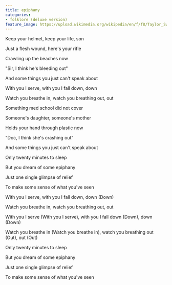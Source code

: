 ```yaml
---
title: ​epiphany
categories:
- folklore (deluxe version)
feature_image: https://upload.wikimedia.org/wikipedia/en/f/f8/Taylor_Swift_-_Folklore.png
--- 
```

Keep your helmet, keep your life, son

Just a flesh wound, here's your rifle

Crawling up the beaches now

"Sir, I think he's bleeding out"

And some things you just can't speak about

With you I serve, with you I fall down, down

Watch you breathe in, watch you breathing out, out

Something med school did not cover

Someone's daughter, someone's mother

Holds your hand through plastic now

"Doc, I think she's crashing out"

And some things you just can't speak about

Only twenty minutes to sleep

But you dream of some epiphany

Just one single glimpse of relief

To make some sense of what you've seen

With you I serve, with you I fall down, down (Down)

Watch you breathe in, watch you breathing out, out

With you I serve (With you I serve), with you I fall down (Down), down (Down)

Watch you breathe in (Watch you breathe in), watch you breathing out (Out), out (Out)

Only twenty minutes to sleep

But you dream of some epiphany

Just one single glimpse of relief

To make some sense of what you've seen